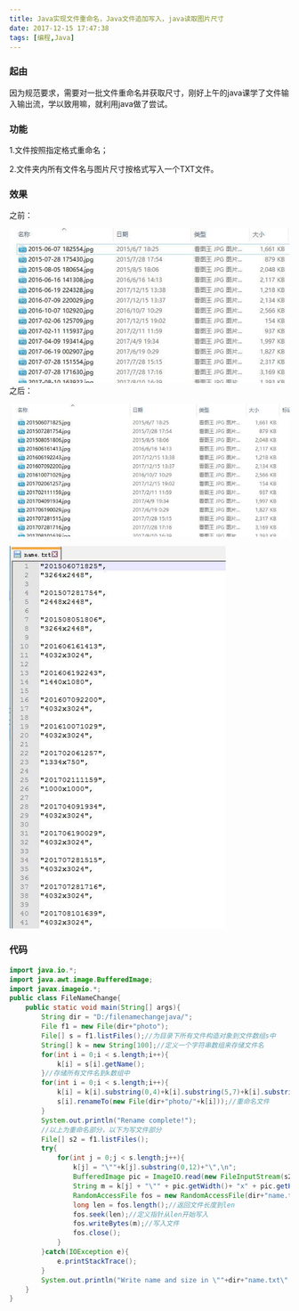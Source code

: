 ```yaml
---
title: Java实现文件重命名，Java文件追加写入，java读取图片尺寸
date: 2017-12-15 17:47:38
tags: [编程,Java]
---
```

### 起由

因为规范要求，需要对一批文件重命名并获取尺寸，刚好上午的java课学了文件输入输出流，学以致用嘛，就利用java做了尝试。
### 功能
1.文件按照指定格式重命名；

2.文件夹内所有文件名与图片尺寸按格式写入一个TXT文件。
<!--more-->
### 效果
之前：

![234-1](post234/234-1.jpg)
之后：

![234-2](post234/234-2.jpg)

![234-3](post234/234-3.jpg)

### 代码
```java
import java.io.*;
import java.awt.image.BufferedImage;
import javax.imageio.*;
public class FileNameChange{
	public static void main(String[] args){
		String dir = "D:/filenamechangejava/";
		File f1 = new File(dir+"photo");
		File[] s = f1.listFiles();//为目录下所有文件构造对象到文件数组s中
		String[] k = new String[100];//定义一个字符串数组来存储文件名
		for(int i = 0;i < s.length;i++){
			k[i] = s[i].getName();
		}//存储所有文件名到k数组中
		for(int i = 0;i < s.length;i++){
			k[i] = k[i].substring(0,4)+k[i].substring(5,7)+k[i].substring(8,10)+k[i].substring(11,15)+".jpg";//更改文件名为想要的效果
			s[i].renameTo(new File(dir+"photo/"+k[i]));//重命名文件
		}
		System.out.println("Rename complete!");
		//以上为重命名部分，以下为写文件部分
		File[] s2 = f1.listFiles();
		try{
			for(int j = 0;j < s.length;j++){
				k[j] = "\""+k[j].substring(0,12)+"\",\n";
				BufferedImage pic = ImageIO.read(new FileInputStream(s2[j]));//读取图片
				String m = k[j] + "\"" + pic.getWidth()+ "x" + pic.getHeight()+"\",\n\n";//获取图片宽和高并和文件名一同存储到字符串m
				RandomAccessFile fos = new RandomAccessFile(dir+"name.txt","rw");//用读写方式打开文件
				long len = fos.length();//返回文件长度到len
				fos.seek(len);//定义指针从len开始写入
				fos.writeBytes(m);//写入文件
				fos.close();
			}
		}catch(IOException e){
			e.printStackTrace();
		}
		System.out.println("Write name and size in \""+dir+"name.txt\" complete!");
	}
}
```